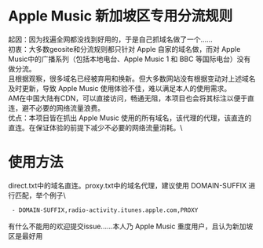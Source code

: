 # Apple Music 新加坡区专用分流规则
起因：因为找遍全网都没找到好用的，于是自己抓域名做了一个......\
初衷：大多数geosite和分流规则都只针对 Apple 自家的域名做，而对 Apple Music中的广播系列（包括本地电台、Apple Music 1 和 BBC 等国际电台）没有做分流。\
且根据观察，很多域名已经被弃用和换新。但大多数网站没有根据变动对上述域名及时更新，导致 Apple Music 使用体验不佳，难以满足本人的使用需求。\
AM在中国大陆有CDN，可以直接访问，畅通无阻，本项目也会将其标注以便于直连，避不必要的网络流量浪费。\
优点：本项目皆在抓出 Apple Music 使用的所有域名，该代理的代理，该直连的直连。在保证体验的前提下减少不必要的网络流量消耗。\
# 使用方法
direct.txt中的域名直连。proxy.txt中的域名代理，建议使用 DOMAIN-SUFFIX 进行匹配，举个例子\

```bash
 - DOMAIN-SUFFIX,radio-activity.itunes.apple.com,PROXY
```

有什么不能用的欢迎提交issue......本人乃 Apple Music 重度用户，且认为新加坡区是最好用

